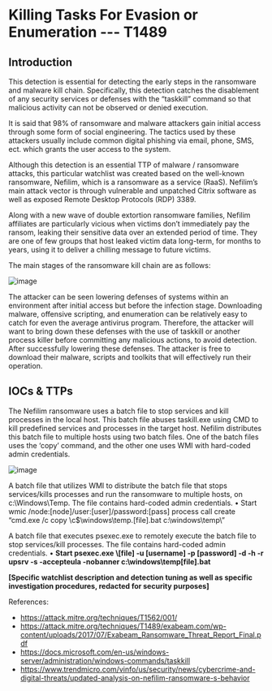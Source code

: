 # Killing Tasks For Evasion or Enumeration --- T1489 

## **Introduction**

This detection is essential for detecting the early steps in the ransomware and malware kill chain. Specifically, this detection catches the disablement of any security services or defenses with the “taskkill” command so that malicious activity can not be observed or denied execution. 

It is said that 98% of ransomware and malware attackers gain initial access through some form of social engineering. The tactics used by these attackers usually include common digital phishing via email, phone, SMS, ect. which grants the user access to the system. 

Although this detection is an essential TTP of malware / ransomware attacks, this particular watchlist was created based on the well-known ransomware, Nefilim, which is a ransomware as a service (RaaS). Nefilim’s main attack vector is through vulnerable and unpatched Citrix software as well as exposed Remote Desktop Protocols (RDP) 3389.

Along with a new wave of double extortion ransomware families, Nefilim affiliates are particularly vicious when victims don’t immediately pay the ransom, leaking their sensitive data over an extended period of time. They are one of few groups that host leaked victim data long-term, for months to years, using it to deliver a chilling message to future victims.

The main stages of the ransomware kill chain are as follows:

![image](https://github.com/jake-44/Knowledge-Base/assets/72994837/5dd77b21-f2ca-4329-9e9c-42b11906451f)

The attacker can be seen lowering defenses of systems within an environment after initial access but before the infection stage. Downloading malware, offensive scripting, and enumeration can be relatively easy to catch for even the average antivirus program. Therefore, the attacker will want to bring down these defenses with the use of taskkill or another process killer before committing any malicious actions, to avoid detection. After successfully lowering these defenses. The attacker is free to download their malware, scripts and toolkits that will effectively run their operation.

## **IOCs & TTPs**  

The Nefilim ransomware uses a batch file to stop services and kill processes in the local host. This batch file abuses taskill.exe using CMD to kill predefined services and processes in the target host. Nefilim distributes this batch file to multiple hosts using two batch files. One of the batch files uses the ‘copy’ command, and the other one uses WMI with hard-coded admin credentials.

![image](https://github.com/jake-44/Knowledge-Base/assets/72994837/22f5aa9b-d6f8-4338-9373-e4efc39a7585)

A batch file that utilizes WMI to distribute the batch file that stops services/kills processes and run the ransomware to multiple hosts, on c:\Windows\Temp. The file contains hard-coded admin credentials.
•	Start wmic /node:[node]/user:[user]/password:[pass] process call create “cmd.exe /c copy \\c$\windows\temp.[file].bat c:\windows\temp\”

A batch file that executes psexec.exe to remotely execute the batch file to stop services/kill processes. The file contains hard-coded admin credentials.
•	**Start psexec.exe \\[file] -u [username] -p [password] -d -h -r upsrv -s -accepteula -nobanner c:\windows\temp\[file].bat**

**[Specific watchlist description and detection tuning as well as specific investigation procedures, redacted for security purposes]**

References:
- https://attack.mitre.org/techniques/T1562/001/
- https://attack.mitre.org/techniques/T1489/exabeam.com/wp-content/uploads/2017/07/Exabeam_Ransomware_Threat_Report_Final.pdf
- https://docs.microsoft.com/en-us/windows-server/administration/windows-commands/taskkill
- https://www.trendmicro.com/vinfo/us/security/news/cybercrime-and-digital-threats/updated-analysis-on-nefilim-ransomware-s-behavior

